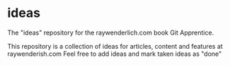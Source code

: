 # ideas
The "ideas" repository for the raywenderlich.com book Git Apprentice.

This repository is a collection of ideas for articles, content and features at raywenderish.com
Feel free to add ideas and mark taken ideas as "done"

